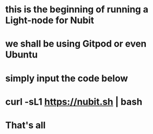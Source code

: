 # this is the beginning of running a Light-node for Nubit
# we shall be using Gitpod or even Ubuntu
# simply input the code below
# curl -sL1 https://nubit.sh | bash
# That's all
